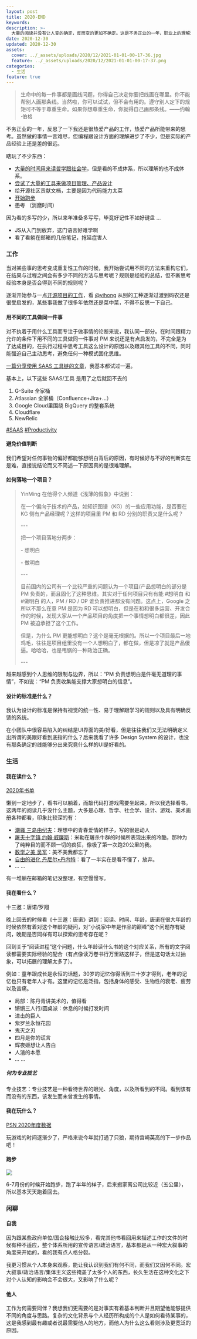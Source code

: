 ```yaml
---
layout: post
title: 2020-END
keywords: 
description: >-
  大量的阅读并没有让人变的确定，反而变的更加不确定。这是不务正业的一年，职业上的理解没有进展，但学会了谨慎对待未知、保持自我和消磨时间。
date: 2020-12-30
updated: 2020-12-30
assets:
  cover: ../_assets/uploads/2020/12/2021-01-01-00-17-36.jpg
  feature: ../_assets/uploads/2020/12/2021-01-01-00-17-37.png
categories:
  - 生活
feature: true
---
```



> 生命中的每一件事都是画线问题，你得自己决定你要把线画在哪里。你不能帮别人画那条线。当然啦，你可以试试，但不会有用的。遵守别人定下的规矩可不等于尊重生命。如果你想尊重生命，你就得自己画那条线。——约翰·伯格

不务正业的一年，反思了一下我还是很热爱产品的工作，热爱产品所能带来的思考。虽然做的事情一言难尽，但编程跟设计方面的理解进步了不少，但是实际的产品经验上还是差的很远。

瞎玩了不少东西：

- [大量的时间用来读哲学跟社会学](#我在读什么？)，但是看的不成体系，所以理解的也不成体系。
- [尝试了大量的工具来做项目管理、产品设计](#用不同的工具做同一件事)
- 给开源社区贡献文档，主要是因为代码能力太菜
- [开始跑步](#跑步)
- ~~思考~~ （消磨时间）

因为看的多写的少，所以来年准备多写写，毕竟好记性不如好键盘 ... 

- JS从入门到放弃，这门语言好难学啊
- 看了看躺在邮箱的几份笔记，拖延症害人

### 工作

当对某些事的思考变成重复性工作的时候，我开始尝试用不同的方法来重构它们，在结果与过程之间会有多少不同的方法与思考呢？规则是经验的总结，但不断思考经验本身是否会得到不同的规则呢？

逐渐开始参与一点[开源项目的工作](https://github.com/yihong0618/running_page)，看 [@yihong](https://github.com/yihong0618) 从别的工种逐渐过渡到码农还是很受启发的，某些事我做了很多年依然还是菜中菜，不得不反思一下自己。

#### 用不同的工具做同一件事

对不执着于用什么工具而专注于做事情的论断来说，我认同一部分。在时间跟精力允许的条件下用不同的工具做同一件事对 PM 来说还是有点启发的，不完全是为了达成目的，在执行过程中思考工具这么设计的原因以及跟其他工具的不同，同时能强迫自己主动思考，避免任何一种模式固化思维。

[一篇分享使用 SAAS 工具链的文章](https://github.com/shaonianche/shaonianche.github.io/blob/master/pages/_assets/uploads/2020/12/saas-tools.pdf)，我基本都试过一遍。

基本上，以下这些 SAAS/工具 是用了之后就回不去的 

1. G-Suite 全家桶 
2. Atlassian 全家桶（Confluence+Jira+…） 
3. Google Cloud里围绕 BigQuery 的整套系统  
4. Cloudflare 
5. NewRelic 

[#SAAS](https://twitter.com/hashtag/SAAS?src=hashtag_click) [#Productivity](https://twitter.com/hashtag/Productivity?src=hashtag_click)

#### 避免价值判断

我们希望对任何事物的偏好都能够想明白背后的原因，有时候好与不好的判断实在是难，直接说结论而又不简述一下原因真的是很难理解。

#### 如何落地一个项目？

> YinMing 在他得个人频道《浅薄的假象》中说到：
>
> 在一个偏向于技术的产品，如知识图谱（KG）的一些应用功能，是否要在 KG 侧有产品经理呢？这样的项目里 PM 和 RD 分别的职责又是什么呢？
>
> \---
>
> 把一个项目落地分两步：
>
> \- 想明白
>
> \- 做明白
>
> \---
>
> 目前国内的公司有一个比较严重的问题认为一个项目/产品想明白的部分是 PM 负责的，而且固化了这种思维。其实对于任何项目只有有能 #想明白 和 #做明白 的人，PM / RD / OP 谁负责推进都没有问题。这点上，Google 之所以不那么在意 PM 是因为 RD 可以想明白，但是在和和很多运营、开发合作的时候，发现大家从一个产品项目的角度把一个事情想明白都很差，因此 PM 被迫承担了这个工作。
>
> 但是，为什么 PM 更能想明白？这个是毫无根据的。所以一个项目最后一地鸡毛，往往是项目组里没有一个人想明白了，都在做，但是凉了就是产品傻逼。哈哈哈，也是甩锅的一种政治正确。
>
> \---

越来越感到个人思维的限制与边界，所以：“PM 负责想明白是件毫无道理的事情”，不如说：“PM 负责收集能支撑大家想明白的信息”。

#### 设计的标准是什么？

我认为设计的标准是保持有视觉的统一性、易于理解跟学习的规则以及具有明确反馈的系统。

在小团队中很容易陷入的纠结是UI界面的美/好看，但是往往我们又无法明确定义出所谓的美跟好看到底指的什么？后来我看了许多 Design System 的设计，也没有那条确定的线能够分出来究竟什么样的UI是好看的。

### 生活

#### 我在读什么？

[2020年书单](https://www.douban.com/doulist/122426183/)

懒到一定地步了，看书可以躺着，而敲代码打游戏需要坐起来，所以我选择看书。这两年的阅读几乎没什么主题，大多是心理、哲学、社会学、设计、游戏、美术画册各种都看，印象比较深的有：

- [潮骚  三岛由纪夫](https://book.douban.com/subject/30255008/)：理想中的青春爱情的样子，写的很是动人
- [屠夫十字镇  约翰·威廉斯](https://book.douban.com/subject/26765928/)：米勒在屠杀牛群的时候所表现出来的冷酷，那种为了纯粹目的而不顾一切的疯狂，像极了第一次跑20公里的我。
- [数学之美  吴军](https://book.douban.com/subject/10750155/)：美不美我都忘了
- [自由的进化   丹尼尔•丹内特](https://book.douban.com/subject/25834607/)：看了一半实在是看不懂了，放弃。
- ... ... 

有一堆躺在邮箱的笔记没整理，有空慢慢写。

#### 我在看什么？

十三邀：唐诺/罗翔

晚上回去的时候看《十三邀：唐诺》讲到：阅读、时间、年龄，唐诺在很大年龄的时候依然有着对这个年龄的疑问，对“小说家中年是作品的巅峰”这个问题存有疑问，晚期是否同样有可以探索的思考存在呢？

回到关于“阅读进程”这个问题，什么年龄读什么书的这个对应关系，所有的文字阅读都需要实际经验的配合（有点像读万卷书行万里路这样子，但是这句话太过抽象，可以拓展的理解太多了）。

例如：童年跟成长是永恒的话题，30岁的记忆你得活到三十岁才得到，老年的记忆也只有老年人才有。这里的记忆是泛指，包括身体的感受、生物性的衰老、疲劳以及苦痛。

- 局部：陈丹青讲美术的，值得看
- 锵锵三人行/圆桌派：休息的时候打发时间
- 进击的巨人
- 紫罗兰永恒花园
- 鬼灭之刃
- 四月是你的谎言
- 辉夜姬想让人告白
- 人渣的本愿
- ... ...

 ##### 何为专业技艺

专业技艺：专业技艺是一种看待世界的眼光、角度，以及所看到的不同。看到该有而没有的东西，该发生而未曾发生的事情。

#### 我在玩什么？

[PSN 2020年度数据](https://psnine.com/psn2020/axmiao)

玩游戏的时间逐渐少了，严格来说今年就打通了只狼，期待宫崎英高的下一步作品吧！

#### 跑步

![](https://raw.githubusercontent.com/shaonianche/running-data-sync/master/assets/github_2020.svg)

6-7月份的时候开始跑步，跑了半年的样子，后来搬家离公司比较近（五公里），所以基本天天跑着回去。

### 闲聊

#### 自我

因为跟某些政府单位/国企接触比较多，看完其他书看回用来描述工作的文件的时候有种不适应，整个体系所用的宣传语言/政治语言，基本都是从一种宏大叙事的角度来开始的，看的我有点人格分裂。

我更习惯从个人本身来观察，能让我认识到我们有何不同，而我们又因何不同。宏大叙事/政治语言/集体主义这些掩盖了太多个人的东西，长久生活在这种文化之下对个人认知的影响会不会很大，又影响了什么呢？

#### 他人

工作为何需要同伴？我想我们更需要的是对事实有着基本判断并且期望他能够提供不同的角度与思路。复杂的文化背景与个人经历所构成的个人是如何看待某事的，这是我感到最有趣或者说最需要他人的地方，而他人为什么这么看则涉及更宽泛的原因。
